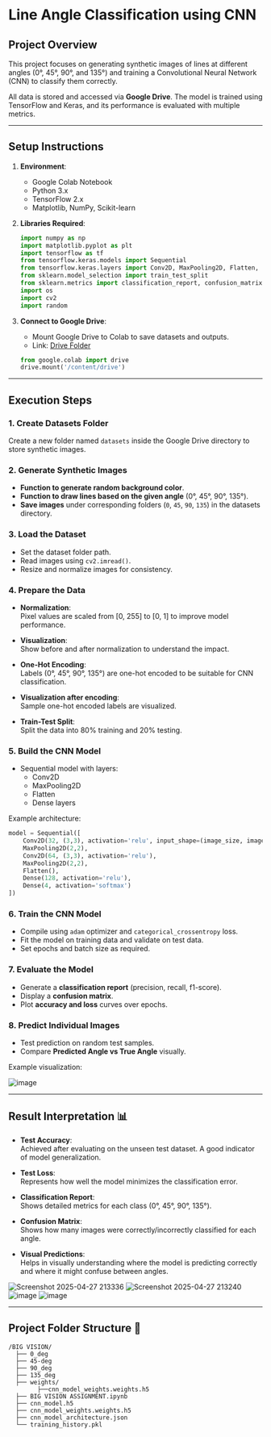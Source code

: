 # Line Angle Classification using CNN 

## Project Overview

This project focuses on generating synthetic images of lines at different angles (0°, 45°, 90°, and 135°) and training a Convolutional Neural Network (CNN) to classify them correctly.

All data is stored and accessed via **Google Drive**. The model is trained using TensorFlow and Keras, and its performance is evaluated with multiple metrics.

---

## Setup Instructions 

1. **Environment**:

   - Google Colab Notebook
   - Python 3.x
   - TensorFlow 2.x
   - Matplotlib, NumPy, Scikit-learn

2. **Libraries Required**:

   ```python
   import numpy as np
   import matplotlib.pyplot as plt
   import tensorflow as tf
   from tensorflow.keras.models import Sequential
   from tensorflow.keras.layers import Conv2D, MaxPooling2D, Flatten, Dense
   from sklearn.model_selection import train_test_split
   from sklearn.metrics import classification_report, confusion_matrix
   import os
   import cv2
   import random
   ```

3. **Connect to Google Drive**:

   - Mount Google Drive to Colab to save datasets and outputs.
   - Link: [Drive Folder](https://drive.google.com/drive/folders/1dE_-f4-DYJ3KVpC9jzqFlD_9o-oaD5SH)

   ```python
   from google.colab import drive
   drive.mount('/content/drive')
   ```

---

## Execution Steps 

### 1. Create Datasets Folder

Create a new folder named `datasets` inside the Google Drive directory to store synthetic images.

### 2. Generate Synthetic Images

- **Function to generate random background color**.
- **Function to draw lines based on the given angle** (0°, 45°, 90°, 135°).
- **Save images** under corresponding folders (`0`, `45`, `90`, `135`) in the datasets directory.

### 3. Load the Dataset

- Set the dataset folder path.
- Read images using `cv2.imread()`.
- Resize and normalize images for consistency.

### 4. Prepare the Data

- **Normalization**:\
  Pixel values are scaled from [0, 255] to [0, 1] to improve model performance.

- **Visualization**:\
  Show before and after normalization to understand the impact.

- **One-Hot Encoding**:\
  Labels (0°, 45°, 90°, 135°) are one-hot encoded to be suitable for CNN classification.

- **Visualization after encoding**:\
  Sample one-hot encoded labels are visualized.

- **Train-Test Split**:\
  Split the data into 80% training and 20% testing.

### 5. Build the CNN Model

- Sequential model with layers:
  - Conv2D
  - MaxPooling2D
  - Flatten
  - Dense layers

Example architecture:

```python
model = Sequential([
    Conv2D(32, (3,3), activation='relu', input_shape=(image_size, image_size, 3)),
    MaxPooling2D(2,2),
    Conv2D(64, (3,3), activation='relu'),
    MaxPooling2D(2,2),
    Flatten(),
    Dense(128, activation='relu'),
    Dense(4, activation='softmax')
])
```

### 6. Train the CNN Model

- Compile using `adam` optimizer and `categorical_crossentropy` loss.
- Fit the model on training data and validate on test data.
- Set epochs and batch size as required.

### 7. Evaluate the Model

- Generate a **classification report** (precision, recall, f1-score).
- Display a **confusion matrix**.
- Plot **accuracy and loss** curves over epochs.


### 8. Predict Individual Images

- Test prediction on random test samples.
- Compare **Predicted Angle vs True Angle** visually.

Example visualization:

![image](https://github.com/user-attachments/assets/8b00e89f-1764-437d-9a91-7d18fe0dac88)



---

## Result Interpretation 📊

- **Test Accuracy**:\
  Achieved after evaluating on the unseen test dataset. A good indicator of model generalization.

- **Test Loss**:\
  Represents how well the model minimizes the classification error.

- **Classification Report**:\
  Shows detailed metrics for each class (0°, 45°, 90°, 135°).

- **Confusion Matrix**:\
  Shows how many images were correctly/incorrectly classified for each angle.

- **Visual Predictions**:\
  Helps in visually understanding where the model is predicting correctly and where it might confuse between angles.

![Screenshot 2025-04-27 213336](https://github.com/user-attachments/assets/505cb376-ab7f-4c7b-a55a-20e97247fac9)
![Screenshot 2025-04-27 213240](https://github.com/user-attachments/assets/c0f4f4e3-eb01-4601-98df-7ede5e0e13f2)
![image](https://github.com/user-attachments/assets/bf234ab6-5b96-43dc-8f47-ff6fe9c68573)
![image](https://github.com/user-attachments/assets/519d73ad-2d43-4926-ba77-7fedfabf7cbb)


---

## Project Folder Structure 📂

```
/BIG VISION/
  ├── 0_deg
  ├── 45-deg
  ├── 90_deg
  ├── 135_deg
  ├── weights/
        ├──cnn_model_weights.weights.h5
  ├── BIG VISION ASSIGNMENT.ipynb
  ├── cnn_model.h5
  ├── cnn_model_weights.weights.h5
  ├── cnn_model_architecture.json
  └── training_history.pkl
```






